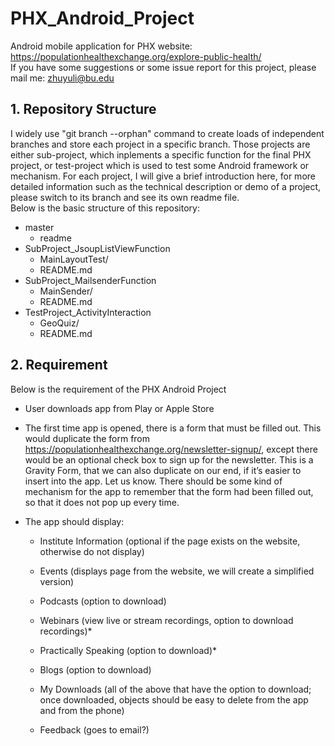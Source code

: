 # PHX_Android_Project
Android mobile application for PHX website: https://populationhealthexchange.org/explore-public-health/<br>
If you have some suggestions or some issue report for this project, please mail me: zhuyuli@bu.edu<br>
## 1. Repository Structure
I widely use "git branch --orphan" command to create loads of independent branches and store each project in a specific branch. Those projects are either sub-project, which inplements a specific function for the final PHX project, or test-project which is used to test some Android framework or mechanism. For each project, I will give a brief introduction here, for more detailed information such as the technical description or demo of a project, please switch to its branch and see its own readme file.<br>
Below is the basic structure of this repository:<br>
* master
	* readme
* SubProject_JsoupListViewFunction
	* MainLayoutTest/
	* README.md
* SubProject_MailsenderFunction
	* MainSender/
	* README.md
* TestProject_ActivityInteraction
	* GeoQuiz/
	* README.md
## 2. Requirement
Below is the requirement of the PHX Android Project<br>
* User downloads app from Play or Apple Store

* The first time app is opened, there is a form that must be filled out. This would duplicate the form from https://populationhealthexchange.org/newsletter-signup/, except there would be an optional check box to sign up for the newsletter. This is a Gravity Form, that we can also duplicate on our end, if it’s easier to insert into the app. Let us know. There should be some kind of mechanism for the app to remember that the form had been filled out, so that it does not pop up every time.

* The app should display:

	* Institute Information (optional if the page exists on the website, otherwise do not display)

	* Events (displays page from the website, we will create a simplified version)

	* Podcasts (option to download)

	* Webinars (view live or stream recordings, option to download recordings)*

	* Practically Speaking (option to download)*

	* Blogs (option to download)

	* My Downloads (all of the above that have the option to download; once downloaded, objects should be easy to delete from the app and from the phone)

	* Feedback (goes to email?)
	
